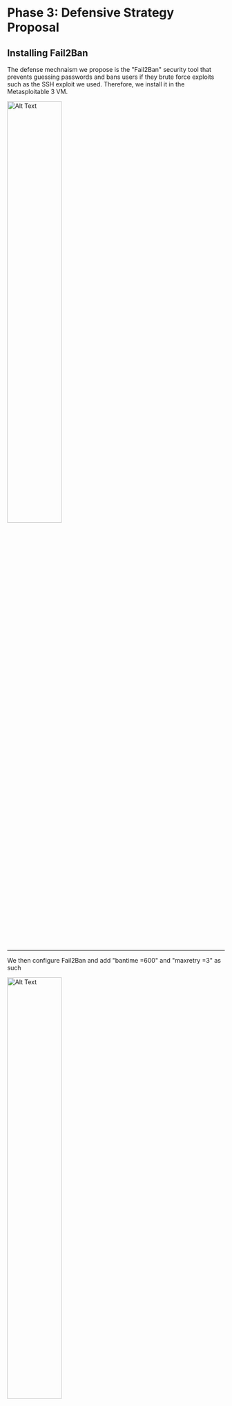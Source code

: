 # Phase 3: Defensive Strategy Proposal

## Installing Fail2Ban

The defense mechnaism we propose is the "Fail2Ban" security tool that prevents guessing passwords and bans users if they brute force exploits such as the SSH exploit we used. Therefore, we install it in the Metasploitable 3 VM.

<img src="https://github.com/user-attachments/assets/09c2c6a4-a05f-42ab-9713-e3f0f8c23e3f" alt="Alt Text" style="width:50%; height:auto;">

---

We then configure Fail2Ban and add "bantime =600" and "maxretry =3" as such

<img src="https://github.com/user-attachments/assets/469f52fd-bf05-4aef-832b-fbf38c90c13c" alt="Alt Text" style="width:50%; height:auto;">

---

Now after trying to attack and failing for the fourth time, the attacker's IP is banned for 600 seconds

<img src="https://github.com/user-attachments/assets/78a3d219-6bf5-4d4c-8b6c-dc98623ebd92" alt="Alt Text" style="width:50%; height:auto;">

---

After this process, we can see the banned IP by writing sudo **"fail2ban-client status ssh"** in the Metasploitable 3 VM

<img src="https://github.com/user-attachments/assets/7e6059e2-7bee-4ac7-8452-cc7faa8a85bb" alt="Alt Text" style="width:50%; height:auto;">

Which proves that the Fail2Ban security tool works to counter the SSH exploit.
